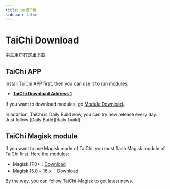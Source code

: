 ```yaml
---
title: 太极下载
sidebar: false
---
```


# TaiChi Download

[中文用户在这里下载](/zh/download)

## TaiChi APP

Install TaiChi APP first, then you can use it to run modules.

- [**TaiChi Download Address 1**][stable1]

If you want to download modules, go [Module Download](../module/module.md)。

In addition, TaiChi is Daily Build now, you can try new release every day. Just follow [Daily Build][daily-build].

## TaiChi Magisk module

If you want to use Magisk mode of TaiChi, you must flash Magisk module of TaiChi first. Here the modules:

- Magisk 17.0+：[Download][taichi-magisk17]
- Magisk 15.0 ~ 16.x ：[Download][taichi-magisk16]

By the way, you can follow [TaiChi-Magisk][taichi-magisk] to get latest news.

[stable1]: https://tc5.us/file/19604958-402658311
[stable2]: https://github.com/taichi-framework/TaiChi/releases
[taichi-magisk17]: https://tc5.us/file/19604958-402348911
[taichi-magisk16]: https://www.lanzous.com/i37r5kh
[taichi-magisk]: https://github.com/taichi-framework/TaiChi-Magisk/releases
